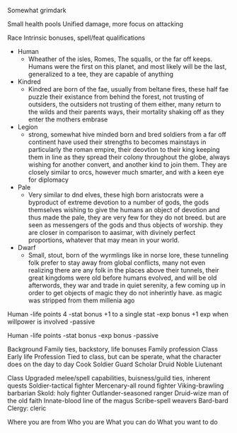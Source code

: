 Somewhat grimdark

Small health pools
Unified damage, more focus on attacking

Race
	Intrinsic bonuses, spell/feat qualifications
 - Human
	 - Wheather of the isles, Romes, The squalls, or the far off keeps. Humans were the first on this planet, and most likely will be the last, generalized to a tee, they are capable of anything
 - Kindred
	 - Kindred are born of the fae, usually from beltane fires, these half fae puzzle their existance from behind the forest, not trusting of outsiders, the outsiders not trusting of them either, many return to the wilds and their parents ways, their mortality shaking off as they enter the mothers embrase
 - Legion
	 - strong, somewhat hive minded born and bred soldiers from a far off continent have used their strengths to becomes mainstays in particularly the roman empire, their deovtion to their king keeping them in line as they spread their colony throughout the globe, always wishing for another convert, and another kind to join them. They are closely similar to orcs, however much smarter, and with a keen eye for diplomacy
 - Pale
	 - Very similar to dnd elves, these high born aristocrats were a byproduct of extreme devotion to a number of gods, the gods themselves wishing to give the humans an object of devotion and thus made the pale, they are very few for they do not breed. but are seen as messengers of the gods and thus objects of worship. they are closer in comparison to aasimar, with divinely perfect proportions, whatever that may mean in your world.
 - Dwarf
	 - Small, stout, born of the wyrmlings like in norse lore, these tunneling folk prefer to stay away from global conflicts, many not even realizing there are any folk in the places above their tunnels, their great kingdoms were old before humans evolved, and will be old afterwords, they war and trade in quiet serenity, a few coming up in order to get objects of magic they do not inherintly have. as magic was stripped from them millenia ago

Human
-life points
4
-stat bonus
+1 to a single stat
-exp bonus
+1 exp when willpower is involved
-passive



Human
-life points
-stat bonus
-exp bonus
-passive










Background
	Family ties, backstory, life bonuses
		Family profession
		Class
		Early life
Profession
	Tied to class, but can be sperate, what the character does on the day to day
		Cook
		Soldier
		Guard
		Scholar
		Druid
		Noble
		Liutenant
		
		
Class
	Upgraded melee/spell capabilities, buisness/guild ties, inherent quests
	Soldier-tactical fighter
	Mercenary-all round fighter
	Viking-brawling barbarian
	Skold: holy fighter
	Outlander-seasoned ranger
	Druid-wize man of the old faith
	Innate-blood line of the magus
	Scribe-spell weavers
	Bard-bard
	Clergy: cleric
	
	
	

Where you are from
Who you are
What you can do
What you want to do




